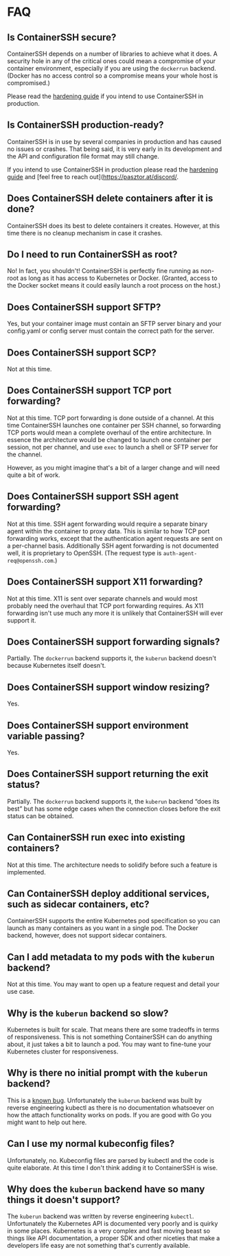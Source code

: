<h1>FAQ</h1>

## Is ContainerSSH secure?

ContainerSSH depends on a number of libraries to achieve what it does. A security hole in any of the critical ones could mean a compromise of your container environment, especially if you are using the `dockerrun` backend. (Docker has no access control so a compromise means your whole host is compromised.)

Please read the [hardening guide](hardening.md) if you intend to use ContainerSSH in production.

## Is ContainerSSH production-ready?

ContainerSSH is in use by several companies in production and has caused no issues or crashes. That being said, it is very early in its development and the API and configuration file format may still change.

If you intend to use ContainerSSH in production please read the [hardening guide](hardening.md) and [feel free to reach out](https://pasztor.at/discord/.

## Does ContainerSSH delete containers after it is done?

ContainerSSH does its best to delete containers it creates. However, at this time there is no cleanup mechanism in case it crashes.

## Do I need to run ContainerSSH as root?

No! In fact, you shouldn't! ContainerSSH is perfectly fine running as non-root as long as it has access to Kubernetes or Docker. (Granted, access to the Docker socket means it could easily launch a root process on the host.)

## Does ContainerSSH support SFTP?

Yes, but your container image must contain an SFTP server binary and your config.yaml or config server must contain the correct path for the server.

## Does ContainerSSH support SCP?

Not at this time.

## Does ContainerSSH support TCP port forwarding?

Not at this time. TCP port forwarding is done outside of a channel. At this time ContainerSSH launches one container per SSH channel, so forwarding TCP ports would mean a complete overhaul of the entire architecture. In essence the architecture would be changed to launch one container per session, not per channel, and use `exec` to launch a shell or SFTP server for the channel.

However, as you might imagine that's a bit of a larger change and will need quite a bit of work.

## Does ContainerSSH support SSH agent forwarding?

Not at this time. SSH agent forwarding would require a separate binary agent within the container to proxy data. This is similar to how TCP port forwarding works, except that the authentication agent requests are sent on a per-channel basis. Additionally SSH agent forwarding is not documented well, it is proprietary to OpenSSH. (The request type is `auth-agent-req@openssh.com`.)

## Does ContainerSSH support X11 forwarding?

Not at this time. X11 is sent over separate channels and would most probably need the overhaul that TCP port forwarding requires. As X11 forwarding isn't use much any more it is unlikely that ContainerSSH will ever support it.

## Does ContainerSSH support forwarding signals?

Partially. The `dockerrun` backend supports it, the `kuberun` backend doesn't because Kubernetes itself doesn't.

## Does ContainerSSH support window resizing?

Yes.

## Does ContainerSSH support environment variable passing?

Yes.

## Does ContainerSSH support returning the exit status?

Partially. The `dockerrun` backend supports it, the `kuberun` backend &ldquo;does its best&rdquo; but has some edge cases when the connection closes before the exit status can be obtained.

## Can ContainerSSH run exec into existing containers?

Not at this time. The architecture needs to solidify before such a feature is implemented.

## Can ContainerSSH deploy additional services, such as sidecar containers, etc?

ContainerSSH supports the entire Kubernetes pod specification so you can launch as many containers as you want in a single pod. The Docker backend, however, does not support sidecar containers.

## Can I add metadata to my pods with the `kuberun` backend?

Not at this time. You may want to open up a feature request and detail your use case.

## Why is the `kuberun` backend so slow?

Kubernetes is built for scale. That means there are some tradeoffs in terms of responsiveness. This is not something ContainerSSH can do anything about, it just takes a bit to launch a pod. You may want to fine-tune your Kubernetes cluster for responsiveness.

## Why is there no initial prompt with the `kuberun` backend?

This is a [known bug](https://github.com/janoszen/containerssh/issues/12). Unfortunately the `kuberun` backend was built by reverse engineering kubectl as there is no documentation whatsoever on how the attach functionality works on pods. If you are good with Go you might want to help out here.

## Can I use my normal kubeconfig files?

Unfortunately, no. Kubeconfig files are parsed by kubectl and the code is quite elaborate. At this time I don't think adding it to ContainerSSH is wise.

## Why does the `kuberun` backend have so many things it doesn't support?

The `kuberun` backend was written by reverse engineering `kubectl`. Unfortunately the Kubernetes API is documented very poorly and is quirky in some places. Kubernetes is a very complex and fast moving beast so things like API documentation, a proper SDK and other niceties that make a developers life easy are not something that's currently available.
